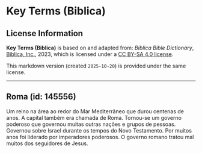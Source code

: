 # Key Terms (Biblica)

## License Information

**Key Terms (Biblica)** is based on and adapted from: _Biblica Bible Dictionary_, [Biblica, Inc.](https://www.biblica.com/), 2023, which is licensed under a [CC BY-SA 4.0 license](https://creativecommons.org/licenses/by-sa/4.0/legalcode.en).

This markdown version (created `2025-10-20`) is provided under the same license.



--------------------------------

## Roma (id: 145556)

Um reino na área ao redor do Mar Mediterrâneo que durou centenas de anos. A capital também era chamada de Roma. Tornou\-se um governo poderoso que governou muitas outras nações e grupos de pessoas. Governou sobre Israel durante os tempos do Novo Testamento. Por muitos anos foi liderado por imperadores poderosos. O governo romano tratou mal muitos dos seguidores de Jesus.


